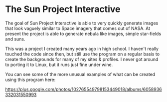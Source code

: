 The Sun Project Interactive
===========================

The goal of Sun Project Interactive is able to very quickly generate images
that look vaguely similar to Space imagery that comes out of NASA. At present
the project is able to generate nebula like images, simple star-fields and
suns.

This was a project I created many years ago in high school. I haven't really
touched the code since then, but still use the program on a regular basis to
create the backgrounds for many of my sites & profiles. I never got around to
porting it to Linux, but it runs just fine under wine.

You can see some of the more unusual examples of what can be created using this
program here:

https://plus.google.com/photos/102765549798153449018/albums/6058936332031550993

